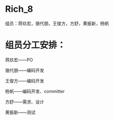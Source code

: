 # Rich_8
组员：蒋玖宏，骆代朋，王俊方，方舒，黄振新，杨帆

# 组员分工安排：
蒋玖宏——PO

骆代朋——编码开发

王俊方——编码开发

杨帆——编码开发、committer

方舒——需求、设计

黄振新——测试

